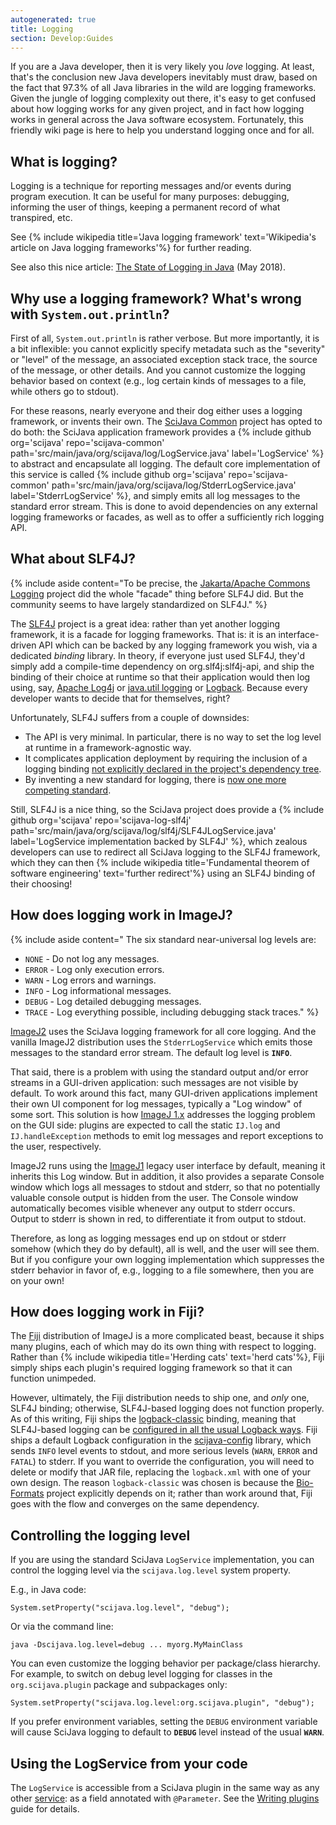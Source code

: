 ```yaml
---
autogenerated: true
title: Logging
section: Develop:Guides
---
```


If you are a Java developer, then it is very likely you *love* logging. At least, that's the conclusion new Java developers inevitably must draw, based on the fact that 97.3% of all Java libraries in the wild are logging frameworks. Given the jungle of logging complexity out there, it's easy to get confused about how logging works for any given project, and in fact how logging works in general across the Java software ecosystem. Fortunately, this friendly wiki page is here to help you understand logging once and for all.

## What is logging?

Logging is a technique for reporting messages and/or events during program execution. It can be useful for many purposes: debugging, informing the user of things, keeping a permanent record of what transpired, etc.

See {% include wikipedia title='Java logging framework' text='Wikipedia\'s article on Java logging frameworks'%} for further reading.

See also this nice article: [The State of Logging in Java](https://stackify.com/logging-java/) (May 2018).

## Why use a logging framework? What's wrong with `System.out.println`?

First of all, `System.out.println` is rather verbose. But more importantly, it is a bit inflexible: you cannot explicitly specify metadata such as the "severity" or "level" of the message, an associated exception stack trace, the source of the message, or other details. And you cannot customize the logging behavior based on context (e.g., log certain kinds of messages to a file, while others go to stdout).

For these reasons, nearly everyone and their dog either uses a logging framework, or invents their own. The [SciJava Common](/libs/scijava-common) project has opted to do both: the SciJava application framework provides a {% include github org='scijava' repo='scijava-common' path='src/main/java/org/scijava/log/LogService.java' label='LogService' %} to abstract and encapsulate all logging. The default core implementation of this service is called {% include github org='scijava' repo='scijava-common' path='src/main/java/org/scijava/log/StderrLogService.java' label='StderrLogService' %}, and simply emits all log messages to the standard error stream. This is done to avoid dependencies on any external logging frameworks or facades, as well as to offer a sufficiently rich logging API.

## What about SLF4J?

{% include aside content="To be precise, the
[Jakarta/Apache Commons Logging](https://commons.apache.org/proper/commons-logging/)
project did the whole \"facade\" thing before SLF4J did. But the community
seems to have largely standardized on SLF4J." %}

The [SLF4J](http://slf4j.org/) project is a great idea: rather than yet another logging framework, it is a facade for logging frameworks. That is: it is an interface-driven API which can be backed by any logging framework you wish, via a dedicated *binding* library. In theory, if everyone just used SLF4J, they'd simply add a compile-time dependency on org.slf4j:slf4j-api, and ship the binding of their choice at runtime so that their application would then log using, say, [Apache Log4j](http://logging.apache.org/log4j/2.x/) or [java.util logging](http://docs.oracle.com/javase/7/docs/api/java/util/logging/package-summary.html) or [Logback](http://logback.qos.ch/). Because every developer wants to decide that for themselves, right?

Unfortunately, SLF4J suffers from a couple of downsides:

-   The API is very minimal. In particular, there is no way to set the log level at runtime in a framework-agnostic way.
-   It complicates application deployment by requiring the inclusion of a logging binding [not explicitly declared in the project's dependency tree](http://slf4j.org/faq.html#maven2).
-   By inventing a new standard for logging, there is [now one more competing standard](http://xkcd.com/927/).

Still, SLF4J is a nice thing, so the SciJava project does provide a {% include github org='scijava' repo='scijava-log-slf4j' path='src/main/java/org/scijava/log/slf4j/SLF4JLogService.java' label='LogService implementation backed by SLF4J' %}, which zealous developers can use to redirect all SciJava logging to the SLF4J framework, which they can then {% include wikipedia title='Fundamental theorem of software engineering' text='further redirect'%} using an SLF4J binding of their choosing!

## How does logging work in ImageJ?

{% include aside content="
The six standard near-universal log levels are:

* `NONE` - Do not log any messages.
* `ERROR` - Log only execution errors.
* `WARN` - Log errors and warnings.
* `INFO` - Log informational messages.
* `DEBUG` - Log detailed debugging messages.
* `TRACE` - Log everything possible, including debugging stack traces." %}

[ImageJ2](/software/imagej2) uses the SciJava logging framework for all core logging. And the vanilla ImageJ2 distribution uses the `StderrLogService` which emits those messages to the standard error stream. The default log level is **`INFO`**.

That said, there is a problem with using the standard output and/or error streams in a GUI-driven application: such messages are not visible by default. To work around this fact, many GUI-driven applications implement their own UI component for log messages, typically a "Log window" of some sort. This solution is how [ImageJ 1.x](/software/imagej1) addresses the logging problem on the GUI side: plugins are expected to call the static `IJ.log` and `IJ.handleException` methods to emit log messages and report exceptions to the user, respectively.

ImageJ2 runs using the [ImageJ1](/software/imagej1) legacy user interface by default, meaning it inherits this Log window. But in addition, it also provides a separate Console window which logs all messages to stdout and stderr, so that no potentially valuable console output is hidden from the user. The Console window automatically becomes visible whenever any output to stderr occurs. Output to stderr is shown in red, to differentiate it from output to stdout.

Therefore, as long as logging messages end up on stdout or stderr somehow (which they do by default), all is well, and the user will see them. But if you configure your own logging implementation which suppresses the stderr behavior in favor of, e.g., logging to a file somewhere, then you are on your own!

## How does logging work in Fiji?

The [Fiji](/software/fiji) distribution of ImageJ is a more complicated beast, because it ships many plugins, each of which may do its own thing with respect to logging. Rather than {% include wikipedia title='Herding cats' text='herd cats'%}, Fiji simply ships each plugin's required logging framework so that it can function unimpeded.

However, ultimately, the Fiji distribution needs to ship one, and *only* one, SLF4J binding; otherwise, SLF4J-based logging does not function properly. As of this writing, Fiji ships the [logback-classic](http://search.maven.org/#search%7Cga%7C1%7Ca%3A%22logback-classic%22) binding, meaning that SLF4J-based logging can be [configured in all the usual Logback ways](http://logback.qos.ch/manual/configuration.html). Fiji ships a default Logback configuration in the [scijava-config](https://maven.scijava.org/index.html#nexus-search;gav~org.scijava~scijava-config) library, which sends `INFO` level events to stdout, and more serious levels (`WARN`, `ERROR` and `FATAL`) to stderr. If you want to override the configuration, you will need to delete or modify that JAR file, replacing the `logback.xml` with one of your own design. The reason `logback-classic` was chosen is because the [Bio-Formats](/formats/bio-formats) project explicitly depends on it; rather than work around that, Fiji goes with the flow and converges on the same dependency.

## Controlling the logging level

If you are using the standard SciJava `LogService` implementation, you can control the logging level via the `scijava.log.level` system property.

E.g., in Java code:

    System.setProperty("scijava.log.level", "debug");

Or via the command line:

    java -Dscijava.log.level=debug ... myorg.MyMainClass

You can even customize the logging behavior per package/class hierarchy. For example, to switch on debug level logging for classes in the `org.scijava.plugin` package and subpackages only:

    System.setProperty("scijava.log.level:org.scijava.plugin", "debug");

If you prefer environment variables, setting the `DEBUG` environment variable will cause SciJava logging to default to **`DEBUG`** level instead of the usual **`WARN`**.

## Using the LogService from your code

The `LogService` is accessible from a SciJava plugin in the same way as any other [service](/libs/scijava-common#services): as a field annotated with `@Parameter`. See the [Writing plugins](/develop/plugins) guide for details.


